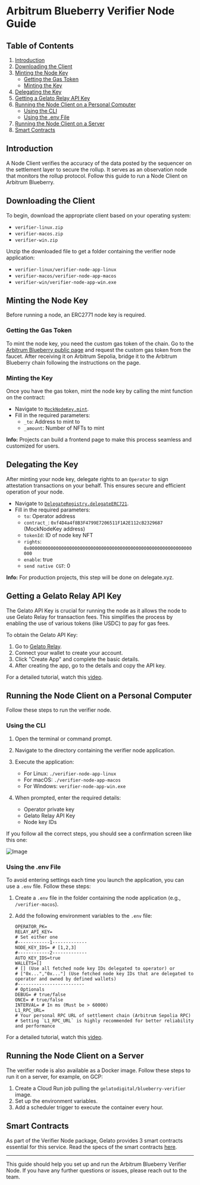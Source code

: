# Arbitrum Blueberry Verifier Node Guide

## Table of Contents

1. [Introduction](#introduction)
2. [Downloading the Client](#downloading-the-client)
3. [Minting the Node Key](#minting-the-node-key)
   - [Getting the Gas Token](#getting-the-gas-token)
   - [Minting the Key](#minting-the-key)
4. [Delegating the Key](#delegating-the-key)
5. [Getting a Gelato Relay API Key](#getting-a-gelato-relay-api-key)
6. [Running the Node Client on a Personal Computer](#running-the-node-client-on-a-personal-computer)
   - [Using the CLI](#using-the-cli)
   - [Using the .env File](#using-the-env-file)
7. [Running the Node Client on a Server](#running-the-node-client-on-a-server)
8. [Smart Contracts](#smart-contracts)

## Introduction

A Node Client verifies the accuracy of the data posted by the sequencer on the settlement layer to secure the rollup. It serves as an observation node that monitors the rollup protocol. Follow this guide to run a Node Client on Arbitrum Blueberry.

## Downloading the Client

To begin, download the appropriate client based on your operating system:

- `verifier-linux.zip`
- `verifier-macos.zip`
- `verifier-win.zip`

Unzip the downloaded file to get a folder containing the verifier node application:

- `verifier-linux/verifier-node-app-linux`
- `verifier-macos/verifier-node-app-macos`
- `verifier-win/verifier-node-app-win.exe`

## Minting the Node Key

Before running a node, an ERC2771 node key is required.

### Getting the Gas Token

To mint the node key, you need the custom gas token of the chain. Go to the [Arbitrum Blueberry public page](https://raas.gelato.network/rollups/details/public/arb-blueberry) and request the custom gas token from the faucet. After receiving it on Arbitrum Sepolia, bridge it to the Arbitrum Blueberry chain following the instructions on the page.

### Minting the Key

Once you have the gas token, mint the node key by calling the mint function on the contract:

- Navigate to [`MockNodeKey.mint`](https://arb-blueberry.gelatoscout.com/address/0xf4D4a4f8B3F4799E7206511F1A2E112cB2329687?tab=write_proxy).
- Fill in the required parameters:
  - `_to`: Address to mint to
  - `_amount`: Number of NFTs to mint

**Info:** Projects can build a frontend page to make this process seamless and customized for users.

## Delegating the Key

After minting your node key, delegate rights to an `Operator` to sign attestation transactions on your behalf. This ensures secure and efficient operation of your node.

- Navigate to [`DelegateRegistry.delegateERC721`](https://arb-blueberry.gelatoscout.com/address/0x00000000000000447e69651d841bD8D104Bed493?tab=write_contract).
- Fill in the required parameters:
  - `to`: Operator address
  - `contract_`: `0xf4D4a4f8B3F4799E7206511F1A2E112cB2329687` (MockNodeKey address)
  - `tokenId`: ID of node key NFT
  - `rights`: `0x0000000000000000000000000000000000000000000000000000000000000000`
  - `enable`: true
  - `send native CGT`: 0

**Info:** For production projects, this step will be done on delegate.xyz.

## Getting a Gelato Relay API Key

The Gelato API Key is crucial for running the node as it allows the node to use Gelato Relay for transaction fees. This simplifies the process by enabling the use of various tokens (like USDC) to pay for gas fees.

To obtain the Gelato API Key:

1. Go to [Gelato Relay](https://app.gelato.network/relay).
2. Connect your wallet to create your account.
3. Click "Create App" and complete the basic details.
4. After creating the app, go to the details and copy the API key.

For a detailed tutorial, watch this [video](https://drive.google.com/file/d/1kY7JSdQXyWttXv-emBcAxJpzeP9fTuT2/view?usp=drive_link).

## Running the Node Client on a Personal Computer

Follow these steps to run the verifier node.

### Using the CLI

1. Open the terminal or command prompt.
2. Navigate to the directory containing the verifier node application.
3. Execute the application:
   - For Linux: `./verifier-node-app-linux`
   - For macOS: `./verifier-node-app-macos`
   - For Windows: `verifier-node-app-win.exe`

4. When prompted, enter the required details:
   - Operator private key
   - Gelato Relay API Key
   - Node key IDs

If you follow all the correct steps, you should see a confirmation screen like this one:

![Image](https://github.com/gelatodigital/verifier-node-arb-blueberry/assets/169910523/c2391d8d-cf8e-4fda-a686-e8e6be8d5adf)

### Using the .env File

To avoid entering settings each time you launch the application, you can use a `.env` file. Follow these steps:

1. Create a `.env` file in the folder containing the node application (e.g., `/verifier-macos`).
2. Add the following environment variables to the `.env` file:

   ```env
   OPERATOR_PK=
   RELAY_API_KEY=
   # Set either one
   #------------1-------------
   NODE_KEY_IDS= # [1,2,3]
   #------------2-------------
   AUTO_KEY_IDS=true
   WALLETS=[]
   # [] (Use all fetched node key IDs delegated to operator) or
   # ["0x...","0x..."] (Use fetched node key IDs that are delegated to operator and owned by defined wallets)
   #-------------------------
   # Optionals
   DEBUG= # true/false
   ONCE= # true/false
   INTERVAL= # In ms (Must be > 60000)
   L1_RPC_URL=
   # Your personal RPC URL of settlement chain (Arbitrum Sepolia RPC)
   # Setting `L1_RPC_URL` is highly recommended for better reliability and performance
   ```

For a detailed tutorial, watch this [video](https://drive.google.com/file/d/1kY7JSdQXyWttXv-emBcAxJpzeP9fTuT2/view?usp=drive_link).

## Running the Node Client on a Server

The verifier node is also available as a Docker image. Follow these steps to run it on a server, for example, on GCP:

1. Create a Cloud Run job pulling the `gelatodigital/blueberry-verifier` image.
2. Set up the environment variables.
3. Add a scheduler trigger to execute the container every hour.

## Smart Contracts

As part of the Verifier Node package, Gelato provides 3 smart contracts essential for this service. Read the specs of the smart contracts [here](https://github.com/gelatodigital/verifier-node-arb-blueberry/blob/master/SmartContracts.md).

---

This guide should help you set up and run the Arbitrum Blueberry Verifier Node. If you have any further questions or issues, please reach out to the team.
